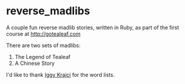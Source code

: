 reverse_madlibs
===============

A couple fun reverse madlib stories, written in Ruby, as part of the first course at http://gotealeaf.com

There are two sets of madlibs:
1. The Legend of Tealeaf
2. A Chinese Story

I'd like to thank [Iggy Krajci](https://github.com/hathcox/Madlibs) for the word lists.
